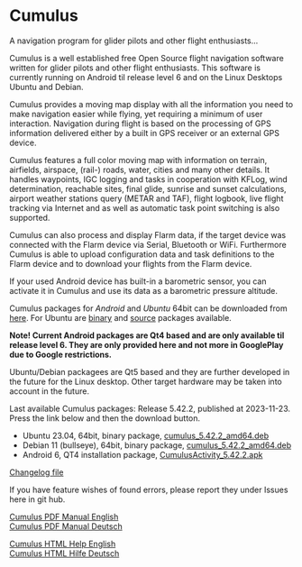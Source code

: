 Cumulus
=======

A navigation program for glider pilots and other flight enthusiasts...

Cumulus is a well established free Open Source flight navigation software written for glider pilots and other flight enthusiasts. This software is currently running on Android til release level 6 and on the Linux Desktops Ubuntu and Debian.

Cumulus provides a moving map display with all the information you need to make navigation easier while flying, yet requiring a minimum of user interaction. Navigation during flight is based on the processing of GPS information delivered either by a built in GPS receiver or an external GPS device.

Cumulus features a full color moving map with information on terrain, airfields, airspace, (rail-) roads, water, cities and many other details. It handles waypoints, IGC logging and tasks in cooperation with KFLog, wind determination, reachable sites, final glide, sunrise and sunset calculations, airport weather stations query (METAR and TAF), flight logbook, live flight tracking via Internet and as well as automatic task point switching is also supported.

Cumulus can also process and display Flarm data, if the target device was connected with the Flarm device via Serial, Bluetooth or WiFi. Furthermore Cumulus is able to upload configuration data and task definitions to the Flarm device and to download your flights from the Flarm device.

If your used Android device has built-in a barometric sensor, you can activate it in Cumulus and use its data as a barometric pressure altitude.

Cumulus packages for *Android* and *Ubuntu* 64bit can be downloaded from [here](https://github.com/kflog-project/Cumulus/tree/master/Releases/). For Ubuntu are [binary](https://github.com/kflog-project/Cumulus/tree/master/Releases/Ubuntu/binary-packages) and [source](https://github.com/kflog-project/Cumulus/tree/master/Releases/Ubuntu/source-packages) packages available.

<b>Note! Current Android packages are Qt4 based and are only available til release level 6. They are only provided here and not more in GooglePlay due to Google restrictions.</b>

Ubuntu/Debian packagees are Qt5 based and they are further developed in the future for the Linux desktop. Other target hardware may be taken into account in the future.

Last available Cumulus packages: Release 5.42.2, published at 2023-11-23. Press the link below and then the download button.
- Ubuntu 23.04, 64bit, binary package, [cumulus_5.42.2_amd64.deb](https://github.com/kflog-project/Cumulus/tree/master/Releases/Ubuntu/binary-packages/cumulus_5.42.2_amd64.deb)
- Debian 11 (bullseye), 64bit, binary package, [cumulus_5.42.2_amd64.deb](https://github.com/kflog-project/Cumulus/blob/master/Releases/Debian/cumulus_5.42.2_amd64.deb)
- Android 6, QT4 installation package, [CumulusActivity_5.42.2.apk](https://github.com/kflog-project/Cumulus/blob/master/Releases/Android/CumulusActivity_5.42.2.apk)

[Changelog file](https://github.com/kflog-project/Cumulus/blob/master/ChangeLog)

If you have feature wishes of found errors, please report they under Issues here in git hub.

[Cumulus PDF Manual English](https://github.com/kflog-project/Cumulus/raw/master/cumulus/help/en/Cumulus.pdf)<br>
[Cumulus PDF Manual Deutsch](https://github.com/kflog-project/Cumulus/raw/master/cumulus/help/de/Cumulus.pdf)<br>

[Cumulus HTML Help English](https://htmlpreview.github.io/?https://github.com/kflog-project/Cumulus/blob/master/cumulus/help/en/cumulus.html)<br>
[Cumulus HTML Hilfe Deutsch](https://htmlpreview.github.io/?https://github.com/kflog-project/Cumulus/blob/master/cumulus/help/de/cumulus.html)<br>
